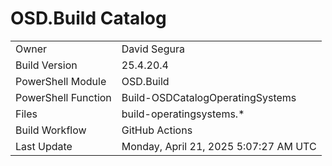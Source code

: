 ﻿# OSD.Build Catalog

| | |
|-|-|
| Owner | David Segura |
| Build Version | 25.4.20.4 |
| PowerShell Module | OSD.Build |
| PowerShell Function | Build-OSDCatalogOperatingSystems |
| Files | build-operatingsystems.* |
| Build Workflow | GitHub Actions |
| Last Update | Monday, April 21, 2025 5:07:27 AM UTC |
